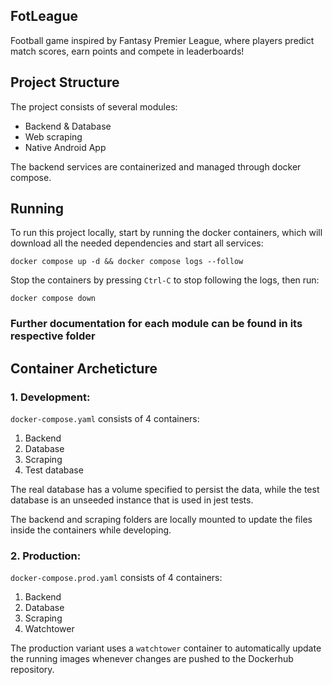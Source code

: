 ## FotLeague

Football game inspired by Fantasy Premier League, where players predict match scores, earn points and compete in leaderboards!

## Project Structure

The project consists of several modules:
- Backend & Database
- Web scraping
- Native Android App

The backend services are containerized and managed through docker compose. 

## Running

To run this project locally, start by running the docker containers, which will download all the needed dependencies and start all services:

```docker compose up -d && docker compose logs --follow```

Stop the containers by pressing `Ctrl-C` to stop following the logs, then run:

```docker compose down```


### Further documentation for each module can be found in its respective folder

## Container Archeticture

### 1. Development:

`docker-compose.yaml` consists of 4 containers:
1. Backend
2. Database
3. Scraping
4. Test database

The real database has a volume specified to persist the data, while the test database is an unseeded instance that is used in jest tests.

The backend and scraping folders are locally mounted to update the files inside the containers while developing.

### 2. Production:

`docker-compose.prod.yaml` consists of 4 containers:
1. Backend
2. Database
3. Scraping
4. Watchtower

The production variant uses a `watchtower` container to automatically update the running images whenever changes are pushed to the Dockerhub repository.

